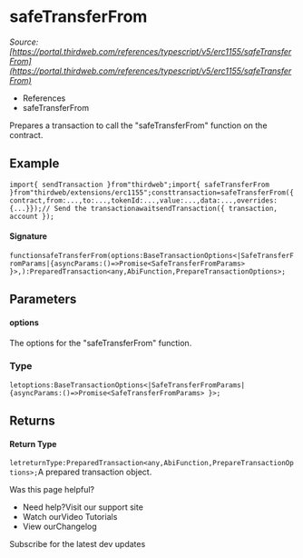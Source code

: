 # safeTransferFrom

*Source: [https://portal.thirdweb.com/references/typescript/v5/erc1155/safeTransferFrom](https://portal.thirdweb.com/references/typescript/v5/erc1155/safeTransferFrom)*

* References
* safeTransferFrom

Prepares a transaction to call the "safeTransferFrom" function on the contract.

## Example

`import{ sendTransaction }from"thirdweb";import{ safeTransferFrom }from"thirdweb/extensions/erc1155";consttransaction=safeTransferFrom({contract,from:...,to:...,tokenId:...,value:...,data:...,overrides: {...}});// Send the transactionawaitsendTransaction({ transaction, account });`
#### Signature

`functionsafeTransferFrom(options:BaseTransactionOptions<|SafeTransferFromParams|{asyncParams:()=>Promise<SafeTransferFromParams> }>,):PreparedTransaction<any,AbiFunction,PrepareTransactionOptions>;`
## Parameters

#### options

The options for the "safeTransferFrom" function.

### Type

`letoptions:BaseTransactionOptions<|SafeTransferFromParams|{asyncParams:()=>Promise<SafeTransferFromParams> }>;`
## Returns

#### Return Type

`letreturnType:PreparedTransaction<any,AbiFunction,PrepareTransactionOptions>;`A prepared transaction object.

Was this page helpful?

* Need help?Visit our support site
* Watch ourVideo Tutorials
* View ourChangelog

Subscribe for the latest dev updates

